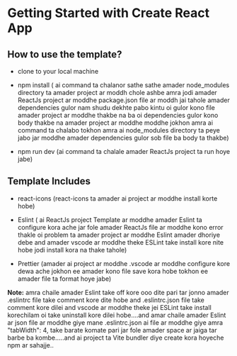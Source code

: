 # Getting Started with Create React App

## How to use the template?

 
-   clone to your local machine
-   npm install ( ai command ta chalanor sathe sathe amader node_modules directory ta amader project ar moddh chole ashbe amra jodi amader ReactJs project ar moddhe package.json file ar moddh jai tahole amader dependencies gulor nam shudu dekhte pabo kintu oi gulor kono file amader project ar moddhe thakbe na ba oi dependencies gulor kono body thakbe na amader project ar moddhe moddhe jokhon amra ai command ta chalabo tokhon amra ai node_modules directory ta peye jabo jar moddhe amader dependencies gulor sob file ba body ta thakbe)

-  npm run dev (ai command ta chalale amader ReactJs project ta run hoye jabe)   

## Template Includes

-   react-icons (react-icons ta amader ai project ar moddhe install korte hobe)

-   Eslint ( ai ReactJs project Template ar moddhe amader Eslint ta configure kora ache jar fole amader ReactJs file ar moddhe kono error thakle oi problem ta amader project ar moddhe Eslint amader dhoriye debe and amader vscode ar moddhe theke ESLint take install kore nite hobe jodi install kora na thake tahole)

-   Prettier (amader ai project ar moddhe .vscode ar moddhe configure kore dewa ache jokhon ee amader kono file save kora hobe tokhon ee amader file ta format hoye jabe)


**Note:**  amra chaile amader Eslint take off kore ooo dite pari tar jonno amader  .eslintrc file take comment kore dite hobe and .eslintrc.json file take comment kore dilei and vscode ar moddhe theke jei ESLint take install korechilam oi take uninstall kore dilei hobe....and amar chaile amader Eslint ar json file ar moddhe giye mane .eslintrc.json ai file ar moddhe giye amra "tabWidth": 4, take barate komate pari jar fole amader space ar jaiga tar barbe ba kombe.....and ai project ta Vite bundler diye create kora hoyeche npm ar sahajje..
